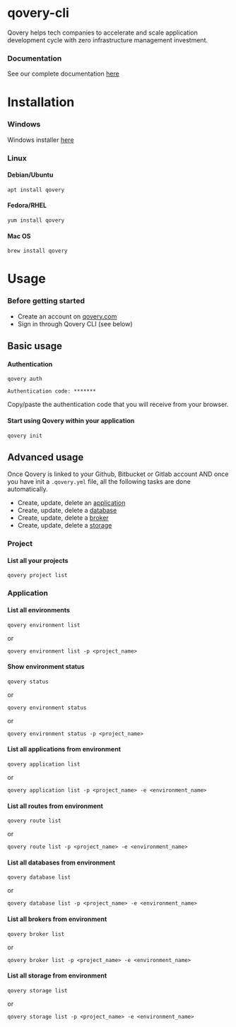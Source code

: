 # qovery-cli

Qovery helps tech companies to accelerate and scale application development cycle with zero infrastructure management investment.

### Documentation
See our complete documentation [here](https://docs.qovery.com)

# Installation
### Windows
Windows installer [here](https://google.com)

### Linux
#### Debian/Ubuntu
```
apt install qovery
```

#### Fedora/RHEL
```
yum install qovery
```

#### Mac OS
```
brew install qovery
```

# Usage
### Before getting started
- Create an account on [qovery.com](https://qovery.com)
- Sign in through Qovery CLI (see below)

## Basic usage

#### Authentication
```
qovery auth

Authentication code: *******

```
Copy/paste the authentication code that you will receive from your browser.

#### Start using Qovery within your application
```
qovery init
```

## Advanced usage
Once Qovery is linked to your Github, Bitbucket or Gitlab account AND
once you have init a `.qovery.yml` file, all the following tasks are done automatically. 

* Create, update, delete an [application](https://docs.qovery.com/services/applications)
* Create, update, delete a [database](https://docs.qovery.com/services/databases)
* Create, update, delete a [broker](https://docs.qovery.com/services/brokers)
* Create, update, delete a [storage](https://docs.qovery.com/services/storage)

### Project
#### List all your projects
```
qovery project list
```

### Application
#### List all environments
```
qovery environment list
```
or
```
qovery environment list -p <project_name>
```

#### Show environment status
```
qovery status
```
or
```
qovery environment status
```
or
```
qovery environment status -p <project_name>
```

#### List all applications from environment
```
qovery application list
```
or
```
qovery application list -p <project_name> -e <environment_name>
```

#### List all routes from environment
```
qovery route list
```
or
```
qovery route list -p <project_name> -e <environment_name>
```

#### List all databases from environment
```
qovery database list
```
or
```
qovery database list -p <project_name> -e <environment_name>
```

#### List all brokers from environment
```
qovery broker list
```
or
```
qovery broker list -p <project_name> -e <environment_name>
```

#### List all storage from environment
```
qovery storage list
```
or
```
qovery storage list -p <project_name> -e <environment_name>
```
